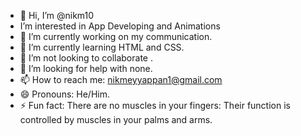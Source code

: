 

- 👋 Hi, I’m @nikm10
- I’m interested in App Developing and Animations
- 🔭 I’m currently working on my communication.
- 🌱 I’m currently learning HTML and CSS.
- 👯 I’m not looking to collaborate .
- 🤔 I’m looking for help with none.
- 📫 How to reach me: nikmeyyappan1@gmail.com
- 😄 Pronouns: He/Him.
- ⚡ Fun fact: There are no muscles in your fingers: Their function is controlled by muscles in your palms and arms.
